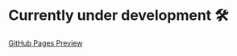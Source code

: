 # Currently under development 🛠

[GitHub Pages Preview](https://ericklugoj.github.io/gif-expert-app/)
